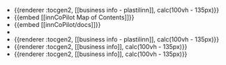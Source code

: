 - {{renderer :tocgen2, [[business info - plastilinn]], calc(100vh - 135px)}}
- {{embed [[innCoPilot Map of Contents]]}}
- {{embed [[innCoPilot/docs]]}}
-
- {{renderer :tocgen2, [[business info - plastilinn]], calc(100vh - 135px)}}
- {{renderer :tocgen2, [[business info]], calc(100vh - 135px)}}
- {{renderer :tocgen2, [[business info]], calc(100vh - 135px)}}